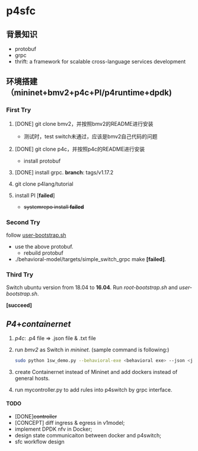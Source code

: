 # p4sfc

## 背景知识

- protobuf
- grpc
- thrift: a framework for scalable cross-language services development

## 环境搭建（mininet+bmv2+p4c+PI/p4runtime+dpdk)

### First Try

1. [DONE] git clone bmv2，并按照bmv2的README进行安装
   - 测试时，test switch未通过，应该是bmv2自己代码的问题
2. [DONE] git clone p4c，并按照p4c的README进行安装
   - install protobuf

3. [DONE] install grpc. **branch**: tags/v1.17.2
4. git clone p4lang/tutorial
5. install PI [**failed**]
   - ~~systemrepo install **failed**~~

### Second Try

follow <u>user-bootstrap.sh</u>

- use the above protobuf.
  - rebuild protobuf
- ./behavioral-model/targets/simple_switch_grpc make **[failed]**.

### Third Try

Switch ubuntu version from 18.04 to **16.04**. Run *root-bootstrap.sh* and *user-bootstrap.sh*.

**[succeed]**

## *P4*+*containernet*

1.  *p4c*: .p4 file => .json file & .txt file

2. run *bmv2* as Switch in *mininet*. (sample command is following:)

   ```bash
   sudo python 1sw_demo.py --behavioral-exe <behavioral exe> --json <json file(compiled from p4)>
   ```

3. create Containernet instead of Mininet and add dockers instead of general hosts.

4. run mycontroller.py to add rules into p4switch by grpc interface.

#### TODO

- [DONE]~~controller~~
- [CONCEPT] diff ingress & egress in v1model;
- implement DPDK nfv in Docker;
- design state communicaiton between docker and p4switch;
- sfc workflow design
